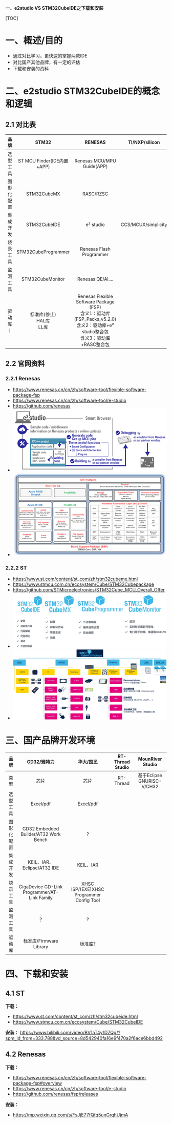 **一、e2studio VS STM32CubeIDE之下载和安装**

[TOC]

# 一、概述/目的
- 通过对比学习，更快速的掌握两款IDE
- 对比国产其他品牌，有一定的评估
- 下载和安装的资料

# 二、e2studio STM32CubeIDE的概念和逻辑
## 2.1 对比表
|品牌|STM32|RENESAS|TI/NXP/silicon|
|:-:|:-:|:-:|:-:|
|选型工具|ST MCU Finder(IDE内置+APP)|Renesas MCU/MPU Guide(APP)|
|图形化配置|STM32CubeMX|RASC/RZSC|
|集成开发|STM32CubeIDE|e² studio|CCS/MCUX/simplicity|
|烧录工具|STM32CubeProgrammer|Renesas Flash Programmer|
|监测工具|STM32CubeMonitor|Renesas QE/AI....|
|驱动库丨|标准库(停止)<br>HAL库<br>LL库|Renesas Flexible Software Package (FSP)<br>含义1：驱动库(FSP_Packs_v5.2.0)<br>含义2：驱动库+e² studio整合包<br>含义3：驱动库+RASC整合包|


## 2.2 官网资料
### 2.2.1 Renesas
- https://www.renesas.cn/cn/zh/software-tool/flexible-software-package-fsp
- https://www.renesas.cn/cn/zh/software-tool/e-studio
- https://github.com/renesas
- ![](./images/e2studio-all-development-process.png)
- ![](./images/fsp-block-diagram_13.png)


### 2.2.2 ST
- https://www.st.com/content/st_com/zh/stm32cubemx.html
- https://www.stmcu.com.cn/ecosystem/Cube/STM32Cubepackage
- https://github.com/STMicroelectronics/STM32Cube_MCU_Overall_Offer
- ![](./images/cubeshengtai.png)
- ![](./images/STM32Cube%20MCU&MPU%20Packages.jpg)
  
# 三、国产品牌开发环境
|品牌|GD32/雅特力|华大/国民|RT-Thread Studio|MounRiver Studio|
|:-:|:-:|:-:|:-:|:-:|
|类型|芯片|芯片|RT-Thread|基于Eclipse GNURISC-V/CH32|
|选型工具|Excel/pdf|Excel/pdf|||
|图形化配置|GD32 Embedded Builder/AT32 Work Bench|?|||
|集成开发|KEIL、IAR、Eclipse/AT32 IDE|KEIL、IAR|||
|烧录工具|GigaDevice GD-Link Programmer/AT-Link Family|XHSC ISP/(EXE)XHSC Programmer Config Tool|||
|监测工具|？|?|||
|驱动库|标准库/Firmware Library|标准库?|||

# 四、下载和安装
## 4.1 ST
**下载：**
- https://www.st.com/content/st_com/zh/stm32cubeide.html
- https://www.stmcu.com.cn/ecosystem/Cube/STM32CubeIDE

**安装：**
https://www.bilibili.com/video/BV1aT4y1D7Qg/?spm_id_from=333.788&vd_source=8d542940fa16e9f470a2f6ace6bbd492

## 4.2 Renesas
**下载：**
- https://www.renesas.cn/cn/zh/software-tool/flexible-software-package-fsp#overview
- https://www.renesas.cn/cn/zh/software-tool/e-studio
- https://github.com/renesas/fsp/releases

**安装：**
- https://mp.weixin.qq.com/s/FsJjE77fQfq5unGrqhUjmA

